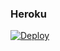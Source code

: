 ### Heroku
[![Deploy](https://www.herokucdn.com/deploy/button.svg)](https://heroku.com/deploy?template=https://github.com/Demon1709/SUPERD)
